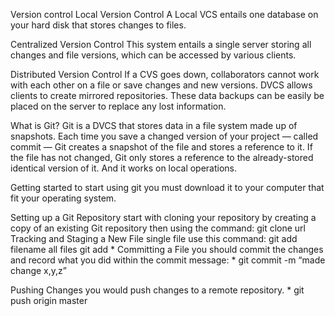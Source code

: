 Version control
Local Version Control
A Local VCS entails one database on your hard disk that stores changes to files.

Centralized Version Control
This system entails a single server storing all changes and file versions, which can be accessed by various clients.

Distributed Version Control
If a CVS goes down, collaborators cannot work with each other on a file or save changes and new versions. DVCS allows clients to create mirrored repositories. These data backups can be easily be placed on the server to replace any lost information.

What is Git?
Git is a DVCS that stores data in a file system made up of snapshots. Each time you save a changed version of your project — called commit — Git creates a snapshot of the file and stores a reference to it. If the file has not changed, Git only stores a reference to the already-stored identical version of it. And it works on local operations.

Getting started
to start using git you must download it to your computer that fit your operating system.

Setting up a Git Repository
start with cloning your repository by creating a copy of an existing Git repository then using the command:
git clone url
Tracking and Staging a New File
single file use this command:
git add filename
all files
git add *
Committing a File
you should commit the changes and record what you did within the commit message: * git commit -m “made change x,y,z”

Pushing Changes
you would push changes to a remote repository. * git push origin master
